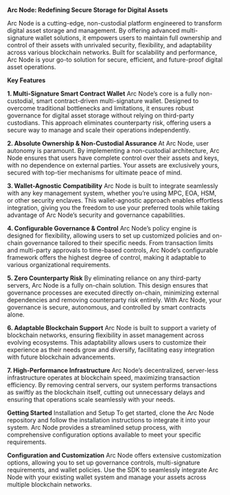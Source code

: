 **Arc Node: Redefining Secure Storage for Digital Assets**


Arc Node is a cutting-edge, non-custodial platform engineered to transform digital asset storage and management. By offering advanced multi-signature wallet solutions, it empowers users to maintain full ownership and control of their assets with unrivaled security, flexibility, and adaptability across various blockchain networks. Built for scalability and performance, Arc Node is your go-to solution for secure, efficient, and future-proof digital asset operations.

**Key Features**

**1. Multi-Signature Smart Contract Wallet**
Arc Node’s core is a fully non-custodial, smart contract-driven multi-signature wallet. Designed to overcome traditional bottlenecks and limitations, it ensures robust governance for digital asset storage without relying on third-party custodians. This approach eliminates counterparty risk, offering users a secure way to manage and scale their operations independently.

**2. Absolute Ownership & Non-Custodial Assurance**
At Arc Node, user autonomy is paramount. By implementing a non-custodial architecture, Arc Node ensures that users have complete control over their assets and keys, with no dependence on external parties. Your assets are exclusively yours, secured with top-tier mechanisms for ultimate peace of mind.

**3. Wallet-Agnostic Compatibility**
Arc Node is built to integrate seamlessly with any key management system, whether you’re using MPC, EOA, HSM, or other security enclaves. This wallet-agnostic approach enables effortless integration, giving you the freedom to use your preferred tools while taking advantage of Arc Node’s security and governance capabilities.

**4. Configurable Governance & Control**
Arc Node’s policy engine is designed for flexibility, allowing users to set up customized policies and on-chain governance tailored to their specific needs. From transaction limits and multi-party approvals to time-based controls, Arc Node’s configurable framework offers the highest degree of control, making it adaptable to various organizational requirements.

**5. Zero Counterparty Risk**
By eliminating reliance on any third-party servers, Arc Node is a fully on-chain solution. This design ensures that governance processes are executed directly on-chain, minimizing external dependencies and removing counterparty risk entirely. With Arc Node, your governance is secure, autonomous, and controlled by smart contracts alone.

**6. Adaptable Blockchain Support**
Arc Node is built to support a variety of blockchain networks, ensuring flexibility in asset management across evolving ecosystems. This adaptability allows users to customize their experience as their needs grow and diversify, facilitating easy integration with future blockchain advancements.

**7. High-Performance Infrastructure**
Arc Node’s decentralized, server-less infrastructure operates at blockchain speed, maximizing transaction efficiency. By removing central servers, our system performs transactions as swiftly as the blockchain itself, cutting out unnecessary delays and ensuring that operations scale seamlessly with your needs.

**Getting Started**
Installation and Setup
To get started, clone the Arc Node repository and follow the installation instructions to integrate it into your system. Arc Node provides a streamlined setup process, with comprehensive configuration options available to meet your specific requirements.

**Configuration and Customization**
Arc Node offers extensive customization options, allowing you to set up governance controls, multi-signature requirements, and wallet policies. Use the SDK to seamlessly integrate Arc Node with your existing wallet system and manage your assets across multiple blockchain networks.
